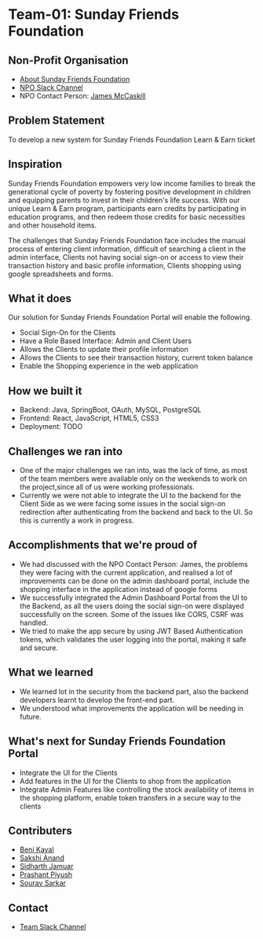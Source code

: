 # Team-01: Sunday Friends Foundation

## Non-Profit Organisation
- [About Sunday Friends Foundation](https://www.sundayfriends.org)
- [NPO Slack Channel](https://opportunity-hack.slack.com/archives/C01CUAMHHKM)
- NPO Contact Person: [James McCaskill](james@sundayfriends.org)

## Problem Statement
To develop a new system for Sunday Friends Foundation Learn & Earn ticket

## Inspiration
Sunday Friends Foundation empowers very low income families to break the generational cycle of poverty by fostering positive development in children and equipping parents to invest in their children's life success. With our unique Learn & Earn program, participants earn credits by participating in education programs, and then redeem those credits for basic necessities and other household items.

The challenges that Sunday Friends Foundation face includes the manual process of entering client information, difficult of searching a client in the admin interface, Clients not having social sign-on or access to view their transaction history and basic profile information, Clients shopping using google spreadsheets and forms.

## What it does
Our solution for Sunday Friends Foundation Portal will enable the following.

- Social Sign-On for the Clients
- Have a Role Based Interface: Admin and Client Users
- Allows the Clients to update their profile information
- Allows the Clients to see their transaction history, current token balance
- Enable the Shopping experience in the web application

## How we built it

- Backend: Java, SpringBoot, OAuth, MySQL, PostgreSQL
- Frontend: React, JavaScript, HTML5, CSS3
- Deployment: TODO

## Challenges we ran into

- One of the major challenges we ran into, was the lack of time, as most of the team members were available only on the weekends to work on the project,since all of us were working professionals.
- Currently we were not able to integrate the UI to the backend for the Client Side as we were facing some issues in the social sign-on redirection after authenticating from the backend and back to the UI. So this is currently a work in progress.

## Accomplishments that we're proud of
- We had discussed with the NPO Contact Person: James, the problems they were facing with the current application, and realised a lot of improvements can be done on the admin dashboard portal, include the shopping interface in the application instead of google forms
- We successfully integrated the Admin Dashboard Portal from the UI to the Backend, as all the users doing the social sign-on were displayed successfully on the screen. Some of the issues like CORS, CSRF was handled.
- We tried to make the app secure by using JWT Based Authentication tokens, which validates the user logging into the portal, making it safe and secure.

## What we learned
- We learned lot in the security from the backend part, also the backend developers learnt to develop the front-end part.
- We understood what improvements the application will be needing in future.

## What's next for Sunday Friends Foundation Portal
- Integrate the UI for the Clients
- Add features in the UI for the Clients to shop from the application
- Integrate Admin Features like controlling the stock availability of items in the shopping platform, enable token transfers in a secure way to the clients

## Contributers
- [Beni Kayal](https://devpost.com/code-bmk)
- [Sakshi Anand](https://devpost.com/sakshianand)
- [Sidharth Jamuar](https://devpost.com/rahuljamuar21)
- [Prashant Piyush](https://devpost.com/piyush-prashant09)
- [Sourav Sarkar](https://devpost.com/amsourav)

## Contact
- [Team Slack Channel](https://opportunity-hack.slack.com/archives/C01ES7CUU6P)
